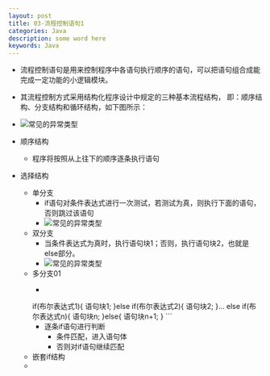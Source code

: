 ```yaml
---
layout: post
title: 03-流程控制语句1
categories: Java
description: some word here
keywords: Java
---
```


- 流程控制语句是用来控制程序中各语句执行顺序的语句，可以把语句组合成能完成一定功能的小逻辑模块。
- 其流程控制方式采用结构化程序设计中规定的三种基本流程结构， 即：顺序结构、分支结构和循环结构，如下图所示：
- ![常见的异常类型](/images/posts/java/03process01/process.png)

- 顺序结构
	- 程序将按照从上往下的顺序逐条执行语句
- 选择结构
	- 单分支
		- if语句对条件表达式进行一次测试，若测试为真，则执行下面的语句，否则跳过该语句
		- ![常见的异常类型](/images/posts/java/03process01/if-single-branch.png)
	- 双分支
		- 当条件表达式为真时，执行语句块1；否则，执行语句块2，也就是else部分。
		- ![常见的异常类型](/images/posts/java/03process01/if-double-branch.png)
	- 多分支01
		- ```java
		if(布尔表达式1){
			语句块1;
		}else if(布尔表达式2){
			语句块2;
		}...
		else if(布尔表达式n){
			语句块n;
		}else{
			语句块n+1;
		}
		  ```
		- 逐条if语句进行判断
			- 条件匹配，进入语句体
			- 否则对if语句继续匹配
	- 嵌套if结构
	- 